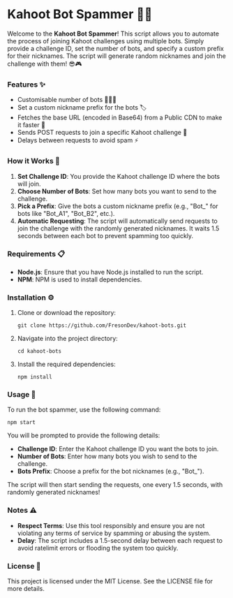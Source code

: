# **Kahoot Bot Spammer 🚀🤖**

Welcome to the **Kahoot Bot Spammer**! This script allows you to automate the process of joining Kahoot challenges using multiple bots. Simply provide a challenge ID, set the number of bots, and specify a custom prefix for their nicknames. The script will generate random nicknames and join the challenge with them! 😎🎮

### Features ✨

- Customisable number of bots 🧑‍💻🤖
- Set a custom nickname prefix for the bots 🏷️
- Fetches the base URL (encoded in Base64) from a Public CDN to make it faster 📡
- Sends POST requests to join a specific Kahoot challenge 🎯
- Delays between requests to avoid spam ⚡

### How it Works 🔧

1. **Set Challenge ID**: You provide the Kahoot challenge ID where the bots will join.
2. **Choose Number of Bots**: Set how many bots you want to send to the challenge.
3. **Pick a Prefix**: Give the bots a custom nickname prefix (e.g., "Bot_" for bots like "Bot_A1", "Bot_B2", etc.).
4. **Automatic Requesting**: The script will automatically send requests to join the challenge with the randomly generated nicknames. It waits 1.5 seconds between each bot to prevent spamming too quickly.

### Requirements 📋

- **Node.js**: Ensure that you have Node.js installed to run the script.
- **NPM**: NPM is used to install dependencies.

### Installation ⚙️

1. Clone or download the repository:
   ```
   git clone https://github.com/FresonDev/kahoot-bots.git
   ```

2. Navigate into the project directory:
   ```
   cd kahoot-bots
   ```

3. Install the required dependencies:
   ```
   npm install
   ```

### Usage 🚀

To run the bot spammer, use the following command:

```
npm start
```

You will be prompted to provide the following details:
- **Challenge ID**: Enter the Kahoot challenge ID you want the bots to join.
- **Number of Bots**: Enter how many bots you wish to send to the challenge.
- **Bots Prefix**: Choose a prefix for the bot nicknames (e.g., "Bot_").

The script will then start sending the requests, one every 1.5 seconds, with randomly generated nicknames!

### Notes ⚠️

- **Respect Terms**: Use this tool responsibly and ensure you are not violating any terms of service by spamming or abusing the system.
- **Delay**: The script includes a 1.5-second delay between each request to avoid ratelimit errors or flooding the system too quickly.

### License 📝

This project is licensed under the MIT License. See the LICENSE file for more details.
